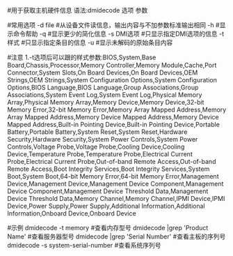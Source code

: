#用于获取主机硬件信息
语法:dmidecode 选项 参数

#常用选项
-d file		#从设备文件读信息，输出内容与不加参数标准输出相同
-h		#显示命令帮助
-q		#显示更少的简化信息
-s DMI选项	#只显示指定DMI选项的信息
-t 样式		#只显示指定条目的信息
-u		#显示未解码的原始条目内容

#注意
1.-t选项后可以跟的样式参数:BIOS,System,Base Board,Chassis,Processor,Memory Controller,Memory Module,Cache,Port Connector,System Slots,On Board Devices,On Board Devices,OEM Strings,OEM Strings,System Configuration Options,System Configuration Options,BIOS Language,BIOS Language,Group Associations,Group Associations,System Event Log,System Event Log,Physical Memory Array,Physical Memory Array,Memory Device,Memory Device,32-bit Memory Error,32-bit Memory Error,Memory Array Mapped Address,Memory Array Mapped Address,Memory Device Mapped Address,Memory Device Mapped Address,Built-in Pointing Device,Built-in Pointing Device,Portable Battery,Portable Battery,System Reset,System Reset,Hardware Security,Hardware Security,System Power Controls,System Power Controls,Voltage Probe,Voltage Probe,Cooling Device,Cooling Device,Temperature Probe,Temperature Probe,Electrical Current Probe,Electrical Current Probe,Out-of-band Remote Access,Out-of-band Remote Access,Boot Integrity Services,Boot Integrity Services,System Boot,System Boot,64-bit Memory Error,64-bit Memory Error,Management Device,Management Device,Management Device Component,Management Device Component,Management Device Threshold Data,Management Device Threshold Data,Memory Channel,Memory Channel,IPMI Device,IPMI Device,Power Supply,Power Supply,Additional Information,Additional Information,Onboard Device,Onboard Device

#示例
dmidecode -t memory		#查看内存型号
dmidecode |grep 'Product Name'	#查看服务器型号
dmidecode |grep 'Serial Number'	#查看主板的序列号
dmidecode -s system-serial-number	#查看系统序列号





